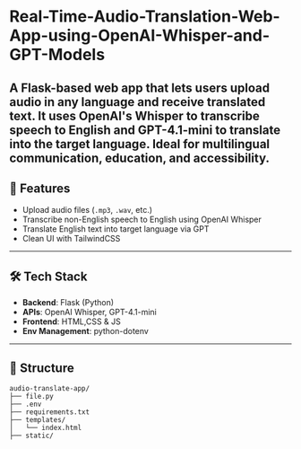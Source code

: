 # Real-Time-Audio-Translation-Web-App-using-OpenAI-Whisper-and-GPT-Models
A Flask-based web app that lets users upload audio in any language and receive translated text. It uses OpenAI's Whisper to transcribe speech to English and GPT-4.1-mini to translate into the target language. Ideal for multilingual communication, education, and accessibility.
---

## 🚀 Features

- Upload audio files (`.mp3`, `.wav`, etc.)
- Transcribe non-English speech to English using OpenAI Whisper
- Translate English text into target language via GPT
- Clean UI with TailwindCSS

---

## 🛠️ Tech Stack

- **Backend**: Flask (Python)
- **APIs**: OpenAI Whisper, GPT-4.1-mini
- **Frontend**: HTML,CSS & JS
- **Env Management**: python-dotenv

---
## 📁 Structure
```plaintext
audio-translate-app/
├── file.py
├── .env
├── requirements.txt
├── templates/
│   └── index.html
├── static/
